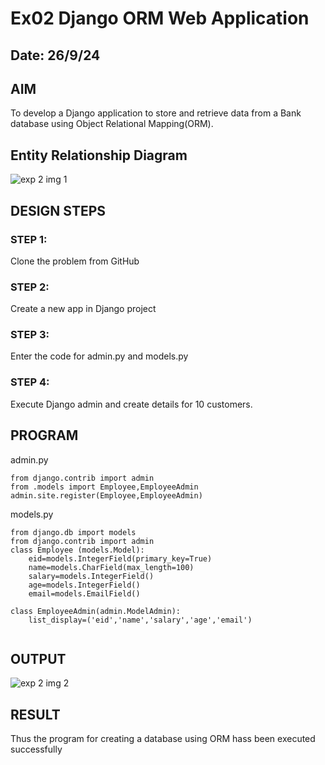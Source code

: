 # Ex02 Django ORM Web Application
## Date: 26/9/24

## AIM
To develop a Django application to store and retrieve data from a Bank database using Object Relational Mapping(ORM).

## Entity Relationship Diagram
![exp 2 img 1](https://github.com/user-attachments/assets/20965814-d1f0-4a35-8752-9d5a6518bfcc)


## DESIGN STEPS

### STEP 1:
Clone the problem from GitHub

### STEP 2:
Create a new app in Django project

### STEP 3:
Enter the code for admin.py and models.py

### STEP 4:
Execute Django admin and create details for 10 customers.

## PROGRAM
admin.py
```
from django.contrib import admin
from .models import Employee,EmployeeAdmin
admin.site.register(Employee,EmployeeAdmin)
```
models.py
```
from django.db import models
from django.contrib import admin
class Employee (models.Model):
    eid=models.IntegerField(primary_key=True)
    name=models.CharField(max_length=100)
    salary=models.IntegerField()
    age=models.IntegerField()
    email=models.EmailField()
 
class EmployeeAdmin(admin.ModelAdmin):
    list_display=('eid','name','salary','age','email')


```

## OUTPUT

![exp 2 img 2](https://github.com/user-attachments/assets/226a1c2e-502d-4879-8448-d708c2e07018)



## RESULT
Thus the program for creating a database using ORM hass been executed successfully
